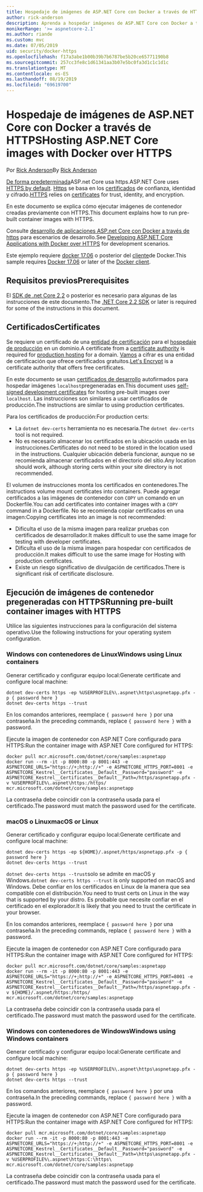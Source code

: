 ```yaml
---
title: Hospedaje de imágenes de ASP.NET Core con Docker a través de HTTPS
author: rick-anderson
description: Aprenda a hospedar imágenes de ASP.NET Core con Docker a través de HTTPS
monikerRange: '>= aspnetcore-2.1'
ms.author: riande
ms.custom: mvc
ms.date: 07/05/2019
uid: security/docker-https
ms.openlocfilehash: f17a3abe1b00b39b7b6787be5b20ce65771190b8
ms.sourcegitcommit: 257cc3fe8c1d61341aa3b07e5bc0fa3d1c1c1d1c
ms.translationtype: MT
ms.contentlocale: es-ES
ms.lasthandoff: 08/19/2019
ms.locfileid: "69619700"
---
```

# <a name="hosting-aspnet-core-images-with-docker-over-https"></a><span data-ttu-id="6737f-103">Hospedaje de imágenes de ASP.NET Core con Docker a través de HTTPS</span><span class="sxs-lookup"><span data-stu-id="6737f-103">Hosting ASP.NET Core images with Docker over HTTPS</span></span>

<span data-ttu-id="6737f-104">Por [Rick Anderson](https://twitter.com/RickAndMSFT)</span><span class="sxs-lookup"><span data-stu-id="6737f-104">By [Rick Anderson](https://twitter.com/RickAndMSFT)</span></span>

<span data-ttu-id="6737f-105">[De forma predeterminada](/aspnet/core/security/enforcing-ssl)ASP.net Core usa https.</span><span class="sxs-lookup"><span data-stu-id="6737f-105">ASP.NET Core uses [HTTPS by default](/aspnet/core/security/enforcing-ssl).</span></span> <span data-ttu-id="6737f-106">[Https](https://en.wikipedia.org/wiki/HTTPS) se basa en los [certificados](https://en.wikipedia.org/wiki/Public_key_certificate) de confianza, identidad y cifrado.</span><span class="sxs-lookup"><span data-stu-id="6737f-106">[HTTPS](https://en.wikipedia.org/wiki/HTTPS) relies on [certificates](https://en.wikipedia.org/wiki/Public_key_certificate) for trust, identity, and encryption.</span></span>

<span data-ttu-id="6737f-107">En este documento se explica cómo ejecutar imágenes de contenedor creadas previamente con HTTPS.</span><span class="sxs-lookup"><span data-stu-id="6737f-107">This document explains how to run pre-built container images with HTTPS.</span></span>

<span data-ttu-id="6737f-108">Consulte [desarrollo de aplicaciones ASP.net Core con Docker a través de https](https://github.com/dotnet/dotnet-docker/blob/master/samples/aspnetapp/aspnetcore-docker-https-development.md) para escenarios de desarrollo.</span><span class="sxs-lookup"><span data-stu-id="6737f-108">See [Developing ASP.NET Core Applications with Docker over HTTPS](https://github.com/dotnet/dotnet-docker/blob/master/samples/aspnetapp/aspnetcore-docker-https-development.md) for development scenarios.</span></span>

<span data-ttu-id="6737f-109">Este ejemplo requiere [docker 17,06](https://docs.docker.com/release-notes/docker-ce) o posterior del [cliente](https://www.docker.com/products/docker)de Docker.</span><span class="sxs-lookup"><span data-stu-id="6737f-109">This sample requires [Docker 17.06](https://docs.docker.com/release-notes/docker-ce) or later of the [Docker client](https://www.docker.com/products/docker).</span></span>

## <a name="prerequisites"></a><span data-ttu-id="6737f-110">Requisitos previos</span><span class="sxs-lookup"><span data-stu-id="6737f-110">Prerequisites</span></span>

<span data-ttu-id="6737f-111">El [SDK de .net Core 2,2](https://www.microsoft.com/net/download) o posterior es necesario para algunas de las instrucciones de este documento.</span><span class="sxs-lookup"><span data-stu-id="6737f-111">The [.NET Core 2.2 SDK](https://www.microsoft.com/net/download) or later is required for some of the instructions in this document.</span></span>

## <a name="certificates"></a><span data-ttu-id="6737f-112">Certificados</span><span class="sxs-lookup"><span data-stu-id="6737f-112">Certificates</span></span>

<span data-ttu-id="6737f-113">Se requiere un certificado de una [entidad de certificación](https://en.wikipedia.org/wiki/Certificate_authority) para el [hospedaje de producción](https://blogs.msdn.microsoft.com/webdev/2017/11/29/configuring-https-in-asp-net-core-across-different-platforms/) en un dominio.</span><span class="sxs-lookup"><span data-stu-id="6737f-113">A certificate from a [certificate authority](https://en.wikipedia.org/wiki/Certificate_authority) is required for [production hosting](https://blogs.msdn.microsoft.com/webdev/2017/11/29/configuring-https-in-asp-net-core-across-different-platforms/) for a domain.</span></span>  <span data-ttu-id="6737f-114">[Vamos](https://letsencrypt.org/) a cifrar es una entidad de certificación que ofrece certificados gratuitos.</span><span class="sxs-lookup"><span data-stu-id="6737f-114">[Let's Encrypt](https://letsencrypt.org/) is a certificate authority that offers free certificates.</span></span>

<span data-ttu-id="6737f-115">En este documento se usan [certificados de desarrollo](https://en.wikipedia.org/wiki/Self-signed_certificate) autofirmados para hospedar imágenes `localhost`pregeneradas en.</span><span class="sxs-lookup"><span data-stu-id="6737f-115">This document uses [self-signed development certificates](https://en.wikipedia.org/wiki/Self-signed_certificate) for hosting pre-built images over `localhost`.</span></span> <span data-ttu-id="6737f-116">Las instrucciones son similares a usar certificados de producción.</span><span class="sxs-lookup"><span data-stu-id="6737f-116">The instructions are similar to using production certificates.</span></span>

<span data-ttu-id="6737f-117">Para los certificados de producción:</span><span class="sxs-lookup"><span data-stu-id="6737f-117">For production certs:</span></span>

* <span data-ttu-id="6737f-118">La `dotnet dev-certs` herramienta no es necesaria.</span><span class="sxs-lookup"><span data-stu-id="6737f-118">The `dotnet dev-certs` tool is not required.</span></span>
* <span data-ttu-id="6737f-119">No es necesario almacenar los certificados en la ubicación usada en las instrucciones.</span><span class="sxs-lookup"><span data-stu-id="6737f-119">Certificates do not need to be stored in the location used in the instructions.</span></span> <span data-ttu-id="6737f-120">Cualquier ubicación debería funcionar, aunque no se recomienda almacenar certificados en el directorio del sitio.</span><span class="sxs-lookup"><span data-stu-id="6737f-120">Any location should work, although storing certs within your site directory is not recommended.</span></span>

<span data-ttu-id="6737f-121">El volumen de instrucciones monta los certificados en contenedores.</span><span class="sxs-lookup"><span data-stu-id="6737f-121">The instructions volume mount certificates into containers.</span></span> <span data-ttu-id="6737f-122">Puede agregar certificados a las imágenes de contenedor con `COPY` un comando en un Dockerfile.</span><span class="sxs-lookup"><span data-stu-id="6737f-122">You can add certificates into container images with a `COPY` command in a Dockerfile.</span></span> <span data-ttu-id="6737f-123">No se recomienda copiar certificados en una imagen:</span><span class="sxs-lookup"><span data-stu-id="6737f-123">Copying certificates into an image is not recommended:</span></span>

* <span data-ttu-id="6737f-124">Dificulta el uso de la misma imagen para realizar pruebas con certificados de desarrollador.</span><span class="sxs-lookup"><span data-stu-id="6737f-124">It makes difficult to use the same image for testing with developer certificates.</span></span>
* <span data-ttu-id="6737f-125">Dificulta el uso de la misma imagen para hospedar con certificados de producción.</span><span class="sxs-lookup"><span data-stu-id="6737f-125">It makes difficult to use the same image for Hosting with production certificates.</span></span>
* <span data-ttu-id="6737f-126">Existe un riesgo significativo de divulgación de certificados.</span><span class="sxs-lookup"><span data-stu-id="6737f-126">There is significant risk of certificate disclosure.</span></span>

## <a name="running-pre-built-container-images-with-https"></a><span data-ttu-id="6737f-127">Ejecución de imágenes de contenedor pregeneradas con HTTPS</span><span class="sxs-lookup"><span data-stu-id="6737f-127">Running pre-built container images with HTTPS</span></span>

<span data-ttu-id="6737f-128">Utilice las siguientes instrucciones para la configuración del sistema operativo.</span><span class="sxs-lookup"><span data-stu-id="6737f-128">Use the following instructions for your operating system configuration.</span></span>

### <a name="windows-using-linux-containers"></a><span data-ttu-id="6737f-129">Windows con contenedores de Linux</span><span class="sxs-lookup"><span data-stu-id="6737f-129">Windows using Linux containers</span></span>

<span data-ttu-id="6737f-130">Generar certificado y configurar equipo local:</span><span class="sxs-lookup"><span data-stu-id="6737f-130">Generate certificate and configure local machine:</span></span>

```console
dotnet dev-certs https -ep %USERPROFILE%\.aspnet\https\aspnetapp.pfx -p { password here }
dotnet dev-certs https --trust
```

<span data-ttu-id="6737f-131">En los comandos anteriores, reemplace `{ password here }` por una contraseña.</span><span class="sxs-lookup"><span data-stu-id="6737f-131">In the preceding commands, replace `{ password here }` with a password.</span></span>

<span data-ttu-id="6737f-132">Ejecute la imagen de contenedor con ASP.NET Core configurado para HTTPS:</span><span class="sxs-lookup"><span data-stu-id="6737f-132">Run the container image with ASP.NET Core configured for HTTPS:</span></span>

```console
docker pull mcr.microsoft.com/dotnet/core/samples:aspnetapp
docker run --rm -it -p 8000:80 -p 8001:443 -e ASPNETCORE_URLS="https://+;http://+" -e ASPNETCORE_HTTPS_PORT=8001 -e ASPNETCORE_Kestrel__Certificates__Default__Password="password" -e ASPNETCORE_Kestrel__Certificates__Default__Path=/https/aspnetapp.pfx -v %USERPROFILE%\.aspnet\https:/https/ mcr.microsoft.com/dotnet/core/samples:aspnetapp
```

<span data-ttu-id="6737f-133">La contraseña debe coincidir con la contraseña usada para el certificado.</span><span class="sxs-lookup"><span data-stu-id="6737f-133">The password must match the password used for the certificate.</span></span>

### <a name="macos-or-linux"></a><span data-ttu-id="6737f-134">macOS o Linux</span><span class="sxs-lookup"><span data-stu-id="6737f-134">macOS or Linux</span></span>

<span data-ttu-id="6737f-135">Generar certificado y configurar equipo local:</span><span class="sxs-lookup"><span data-stu-id="6737f-135">Generate certificate and configure local machine:</span></span>

```console
dotnet dev-certs https -ep ${HOME}/.aspnet/https/aspnetapp.pfx -p { password here }
dotnet dev-certs https --trust
```

<span data-ttu-id="6737f-136">`dotnet dev-certs https --trust`solo se admite en macOS y Windows.</span><span class="sxs-lookup"><span data-stu-id="6737f-136">`dotnet dev-certs https --trust` is only supported on macOS and Windows.</span></span> <span data-ttu-id="6737f-137">Debe confiar en los certificados en Linux de la manera que sea compatible con el distribución.</span><span class="sxs-lookup"><span data-stu-id="6737f-137">You need to trust certs on Linux in the way that is supported by your distro.</span></span> <span data-ttu-id="6737f-138">Es probable que necesite confiar en el certificado en el explorador.</span><span class="sxs-lookup"><span data-stu-id="6737f-138">It is likely that you need to trust the certificate in your browser.</span></span>

<span data-ttu-id="6737f-139">En los comandos anteriores, reemplace `{ password here }` por una contraseña.</span><span class="sxs-lookup"><span data-stu-id="6737f-139">In the preceding commands, replace `{ password here }` with a password.</span></span>

<span data-ttu-id="6737f-140">Ejecute la imagen de contenedor con ASP.NET Core configurado para HTTPS:</span><span class="sxs-lookup"><span data-stu-id="6737f-140">Run the container image with ASP.NET Core configured for HTTPS:</span></span>

```console
docker pull mcr.microsoft.com/dotnet/core/samples:aspnetapp
docker run --rm -it -p 8000:80 -p 8001:443 -e ASPNETCORE_URLS="https://+;http://+" -e ASPNETCORE_HTTPS_PORT=8001 -e ASPNETCORE_Kestrel__Certificates__Default__Password="password" -e ASPNETCORE_Kestrel__Certificates__Default__Path=/https/aspnetapp.pfx -v ${HOME}/.aspnet/https:/https/ mcr.microsoft.com/dotnet/core/samples:aspnetapp
```

<span data-ttu-id="6737f-141">La contraseña debe coincidir con la contraseña usada para el certificado.</span><span class="sxs-lookup"><span data-stu-id="6737f-141">The password must match the password used for the certificate.</span></span>

### <a name="windows-using-windows-containers"></a><span data-ttu-id="6737f-142">Windows con contenedores de Windows</span><span class="sxs-lookup"><span data-stu-id="6737f-142">Windows using Windows containers</span></span>

<span data-ttu-id="6737f-143">Generar certificado y configurar equipo local:</span><span class="sxs-lookup"><span data-stu-id="6737f-143">Generate certificate and configure local machine:</span></span>

```console
dotnet dev-certs https -ep %USERPROFILE%\.aspnet\https\aspnetapp.pfx -p { password here }
dotnet dev-certs https --trust
```

<span data-ttu-id="6737f-144">En los comandos anteriores, reemplace `{ password here }` por una contraseña.</span><span class="sxs-lookup"><span data-stu-id="6737f-144">In the preceding commands, replace `{ password here }` with a password.</span></span>

<span data-ttu-id="6737f-145">Ejecute la imagen de contenedor con ASP.NET Core configurado para HTTPS:</span><span class="sxs-lookup"><span data-stu-id="6737f-145">Run the container image with ASP.NET Core configured for HTTPS:</span></span>

```console
docker pull mcr.microsoft.com/dotnet/core/samples:aspnetapp
docker run --rm -it -p 8000:80 -p 8001:443 -e ASPNETCORE_URLS="https://+;http://+" -e ASPNETCORE_HTTPS_PORT=8001 -e ASPNETCORE_Kestrel__Certificates__Default__Password="password" -e ASPNETCORE_Kestrel__Certificates__Default__Path=\https\aspnetapp.pfx -v %USERPROFILE%\.aspnet\https:C:\https\ mcr.microsoft.com/dotnet/core/samples:aspnetapp
```

<span data-ttu-id="6737f-146">La contraseña debe coincidir con la contraseña usada para el certificado.</span><span class="sxs-lookup"><span data-stu-id="6737f-146">The password must match the password used for the certificate.</span></span>